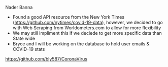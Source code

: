 Nader Banna

- Found a good API resource from the New York Times (https://github.com/nytimes/covid-19-data),
however, we decided to go with Web Scraping from Worldometers.com to allow for more flexibility
- We may still impliment this if we deciede to get more specific data than State wide
- Bryce and I will be working on the database to hold user emails & COVID-19 stats

https://github.com/bly587/CoronaVirus
